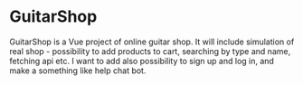 # GuitarShop
GuitarShop is a Vue project of online guitar shop. It will include simulation of real shop - possibility to add products to cart, searching by type and name, fetching api etc. I want to add also possibility to sign up and log in, and make a something like help chat bot. 
